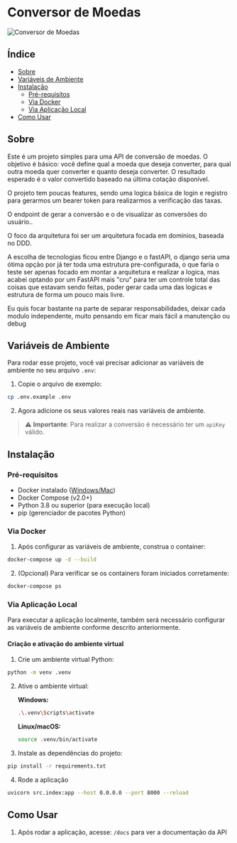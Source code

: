 # Conversor de Moedas

![Conversor de Moedas](https://img.shields.io/badge/Projeto-Conversor%20de%20Moedas-blue)

## Índice

- [Sobre](#sobre)
- [Variáveis de Ambiente](#variáveis-de-ambiente)
- [Instalação](#instalação)
  - [Pré-requisitos](#pré-requisitos)
  - [Via Docker](#via-docker)
  - [Via Aplicação Local](#via-aplicação-local)
- [Como Usar](#como-usar)

## Sobre

Este é um projeto simples para uma API de conversão de moedas. O objetivo é básico: você define qual a moeda que deseja converter, para qual outra moeda quer converter e quanto deseja converter. O resultado esperado é o valor convertido baseado na última cotação disponível.

O projeto tem poucas features, sendo uma logica básica de login e registro para gerarmos um bearer token para realizarmos a verificação das taxas.

O endpoint de gerar a conversão e o de visualizar as conversões do usuário..

O foco da arquitetura foi ser um arquitetura focada em dominios, baseada no DDD. 

A escolha de tecnologias ficou entre Django e o fastAPI, o django seria uma ótima opção por já ter toda uma estrutura pre-configurada, o que faria o teste ser apenas focado em montar a arquitetura e realizar a logica, mas acabei optando por um FastAPI mais "cru" para ter um controle total das coisas que estavam sendo feitas, poder gerar cada uma das logicas e estrutura de forma um pouco mais livre.

Eu quis focar bastante na parte de separar responsabilidades, deixar cada modulo independente, muito pensando em ficar mais fácil a manutenção ou debug

## Variáveis de Ambiente

Para rodar esse projeto, você vai precisar adicionar as variáveis de ambiente no seu arquivo `.env`:

1. Copie o arquivo de exemplo:

```bash
cp .env.example .env
```

2. Agora adicione os seus valores reais nas variáveis de ambiente.

> ⚠️ **Importante**: Para realizar a conversão é necessário ter um `apiKey` válido.

## Instalação

### Pré-requisitos

- Docker instalado ([Windows/Mac](https://www.docker.com/products/docker-desktop/))
- Docker Compose (v2.0+)
- Python 3.8 ou superior (para execução local)
- pip (gerenciador de pacotes Python)

### Via Docker

1. Após configurar as variáveis de ambiente, construa o container:

```bash
docker-compose up -d --build
```

2. (Opcional) Para verificar se os containers foram iniciados corretamente:

```bash
docker-compose ps
```

### Via Aplicação Local

Para executar a aplicação localmente, também será necessário configurar as variáveis de ambiente conforme descrito anteriormente.

#### Criação e ativação do ambiente virtual

1. Crie um ambiente virtual Python:

```bash
python -m venv .venv
```

2. Ative o ambiente virtual:

   **Windows:**
   ```bash
   .\.venv\Scripts\activate
   ```

   **Linux/macOS:**
   ```bash
   source .venv/bin/activate
   ```

3. Instale as dependências do projeto:

```bash
pip install -r requirements.txt
```

4. Rode a aplicação
```bash
uvicorn src.index:app --host 0.0.0.0 --port 8000 --reload
```


## Como Usar
1. Após rodar a aplicação, acesse: ```/docs``` para ver a documentação da API
